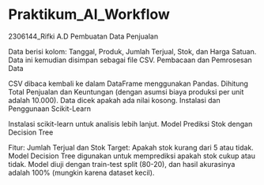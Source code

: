 # Praktikum_AI_Workflow
2306144_Rifki A.D
Pembuatan Data Penjualan

Data berisi kolom: Tanggal, Produk, Jumlah Terjual, Stok, dan Harga Satuan.
Data ini kemudian disimpan sebagai file CSV.
Pembacaan dan Pemrosesan Data

CSV dibaca kembali ke dalam DataFrame menggunakan Pandas.
Dihitung Total Penjualan dan Keuntungan (dengan asumsi biaya produksi per unit adalah 10.000).
Data dicek apakah ada nilai kosong.
Instalasi dan Penggunaan Scikit-Learn

Instalasi scikit-learn untuk analisis lebih lanjut.
Model Prediksi Stok dengan Decision Tree

Fitur: Jumlah Terjual dan Stok
Target: Apakah stok kurang dari 5 atau tidak.
Model Decision Tree digunakan untuk memprediksi apakah stok cukup atau tidak.
Model diuji dengan train-test split (80-20), dan hasil akurasinya adalah 100% (mungkin karena dataset kecil).
